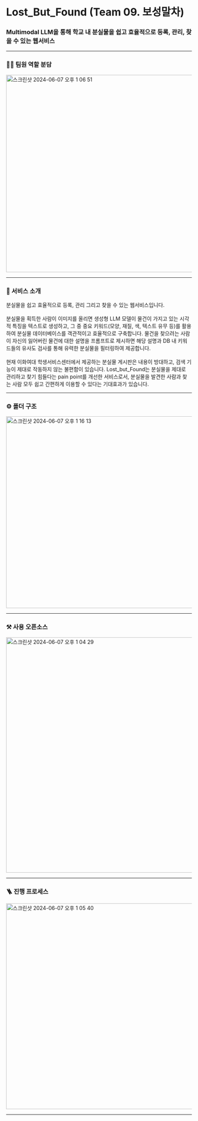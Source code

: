 <h1> Lost_But_Found (Team 09. 보성말차)</h1>
<h3>Multimodal LLM을 통해 학교 내 분실물을 쉽고 효율적으로 등록, 관리, 찾을 수 있는 웹서비스</h3>

---

### 👨‍💻 팀원 역할 분담
<img width="534" alt="스크린샷 2024-06-07 오후 1 06 51" src="https://github.com/2024EwhaGraduationProject/Start/assets/120544840/473a5014-0749-412c-9626-01942af102e2">

---

### 🧐 서비스 소개
분실물을 쉽고 효율적으로 등록, 관리 그리고 찾을 수 있는 웹서비스입니다.
<br><br> 분실물을 획득한 사람이 이미지를 올리면 생성형 LLM 모델이 물건이 가지고 있는 시각적 특징을 텍스트로 생성하고, 그 중 중요 키워드(모양, 재질, 색, 텍스트 유무 등)를 활용하여 분실물 데이터베이스를 객관적이고 효율적으로 구축합니다. 물건을 찾으려는 사람이 자신의 잃어버린 물건에 대한 설명을 프롬프트로 제시하면 해당 설명과 DB 내 키워드들의 유사도 검사를 통해 유력한 분실물을 필터링하여 제공합니다.<br><br> 현재 이화여대 학생서비스센터에서 제공하는 분실물 게시판은 내용이 방대하고, 검색 기능이 제대로 작동하지 않는 불편함이 있습니다. Lost_but_Found는 분실물을 제대로 관리하고 찾기 힘들다는 pain point를 개선한 서비스로서, 분실물을 발견한 사람과 찾는 사람 모두 쉽고 간편하게 이용할 수 있다는 기대효과가 있습니다.

---

### ⚙️ 폴더 구조 
<img width="519" alt="스크린샷 2024-06-07 오후 1 16 13" src="https://github.com/2024EwhaGraduationProject/Start/assets/120544840/3f461352-6911-4f71-98e1-67290a0d499e">

 
---

### ⚒️ 사용 오픈소스
<img width="637" alt="스크린샷 2024-06-07 오후 1 04 29" src="https://github.com/2024EwhaGraduationProject/Start/assets/120544840/5528b947-7fbb-45d0-9a6c-1e97ea43fce2">

---

### 🪜 진행 프로세스
<img width="557" alt="스크린샷 2024-06-07 오후 1 05 40" src="https://github.com/2024EwhaGraduationProject/Start/assets/120544840/26793a4a-b6a9-4710-9705-8283b71c0627">

---
